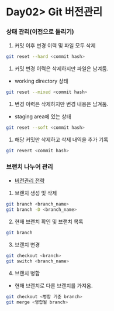 # Day02> Git 버전관리

### 상태 관리(이전으로 돌리기)

1. 커밋 이후 변경 이력 및 파일 모두 삭제
```bash
git reset --hard <commit hash>
```

1. 커밋 변경 이력은 삭제하지만 파일은 남겨둠.
- working directory 상태
```bash
git reset --mixed <commit hash>
```

1. 변경 이력은 삭제하지만 변경 내용은 남겨둠.
- staging area에 있는 상태
```bash
git reset --soft <commit hash>
```

1. 해당 커밋만 삭제하고 삭제 내역을 추가 기록
```bash
git revert <commit hash>
```

### 브랜치 나누어 관리
- [버전관리 전략](https://hudi.blog/git-branch-strategy/)

1. 브랜치 생성 및 삭제
```bash
git branch <branch_name>
git branch -D <branch_name>
```

2. 현재 브랜치 확인 및 브랜치 목록
```bash
git branch
```

3. 브랜치 변경
```bash
git checkout <branch>
git switch <branch_name>
```

4. 브랜치 병합
- 현재 브랜치로 다른 브랜치를 가져옴.
```bash
git checkout <병합 기준 branch>
git merge <병합될 branch>
```